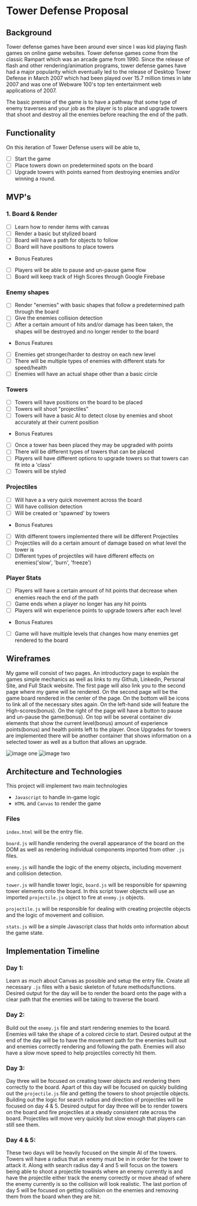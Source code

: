 # Tower Defense Proposal

## Background

Tower defense games have been around ever since I was kid playing flash games on online game websites. Tower defense games come from the classic Rampart which was an arcade game from 1990. Since the release of flash and other rendering/animation programs, tower defense games have had a major popularity which eventually led to the release of Desktop Tower Defense in March 2007 which had been played over 15.7 million times in late 2007 and was one of Webware 100's top ten entertainment web applications of 2007.

The basic premise of the game is to have a pathway that some type of enemy traverses and your job as the player is to place and upgrade towers that shoot and destroy all the enemies before reaching the end of the path.

## Functionality

On this iteration of Tower Defense users will be able to, 

- [ ] Start the game
- [ ] Place towers down on predetermined spots on the board
- [ ] Upgrade towers with points earned from destroying enemies and/or winning a round.

## MVP's
### 1. Board & Render
- [ ] Learn how to render items with canvas
- [ ] Render a basic but stylized board
- [ ] Board will have a path for objects to follow
- [ ] Board will have positions to place towers
* Bonus Features
- [ ] Players will be able to pause and un-pause game flow
- [ ] Board will keep track of High Scores through Google Firebase

### Enemy shapes
- [ ] Render "enemies" with basic shapes that follow a predetermined path through the board
- [ ] Give the enemies collision detection
- [ ] After a certain amount of hits and/or damage has been taken, the shapes will be destroyed and no longer render to the board
* Bonus Features
- [ ] Enemies get stronger/harder to destroy on each new level
- [ ] There will be multiple types of enemies with different stats for speed/health
- [ ] Enemies will have an actual shape other than a basic circle

### Towers
- [ ] Towers will have positions on the board to be placed
- [ ] Towers will shoot "projectiles" 
- [ ] Towers will have a basic AI to detect close by enemies and shoot accurately at their current position
* Bonus Features
- [ ] Once a tower has been placed they may be upgraded with points
- [ ] There will be different types of towers that can be placed
- [ ] Players will have different options to upgrade towers so that towers can fit into a 'class'
- [ ] Towers will be styled 

### Projectiles
- [ ] Will have a a very quick movement across the board
- [ ] Will have collision detection
- [ ] Will be created or 'spawned' by towers
* Bonus Features
- [ ] With different towers implemented there will be different Projectiles
- [ ] Projectiles will do a certain amount of damage based on what level the tower is 
- [ ] Different types of projectiles will have different effects on enemies('slow', 'burn', 'freeze')

### Player Stats
- [ ] Players will have a certain amount of hit points that decrease when enemies reach the end of the path
- [ ] Game ends when a player no longer has any hit points
- [ ] Players will win experience points to upgrade towers after each level
* Bonus Features
- [ ] Game will have multiple levels that changes how many enemies get rendered to the board

## Wireframes

My game will consist of two pages. An introductory page to explain the games simple mechanics as well as links to my Github, Linkedin, Personal Site, and Full Stack website. The first page will also link you to the second page where my game will be rendered. On the second page will be the game board rendered in the center of the page. On the bottom will be icons to link all of the necessary sites again. On the left-hand side will feature the High-scores(bonus). On the right of the page will have a button to pause and un-pause the game(bonus). On top will be several container div elements that show the current level(bonus) amount of experience points(bonus) and health points left to the player. Once Upgrades for towers are implemented there will be another container that shows information on a selected tower as well as a button that allows an upgrade.

![image one]()
![image two]()

## Architecture and Technologies
This project will implement two main technologies
* `Javascript` to handle in-game logic
* `HTML` and `Canvas` to render the game

### Files
`index.html` will be the entry file.

`board.js` will handle rendering the overall appearance of the board on the DOM as well as rendering individual components imported from other `.js` files.

`enemy.js` will handle the logic of the enemy objects, including movement and collision detection.

`tower.js` will handle tower logic, `board.js` will be responsible for spawning tower elements onto the board. In this script tower objects will use an imported `projectile.js` object to fire at `enemy.js` objects.

`projectile.js` will be responsible for dealing with creating projectile objects and the logic of movement and collision.

`stats.js` will be a simple Javascript class that holds onto information about the game state.

## Implementation Timeline

### Day 1:
Learn as much about Canvas as possible and setup the entry file. Create all necessary `.js` files with a basic skeleton of future methods/functions. Desired output for the day will be to render the board onto the page with a clear path that the enemies will be taking to traverse the board.
### Day 2:
Build out the `enemy.js` file and start rendering enemies to the board. Enemies will take the shape of a colored circle to start. Desired output at the end of the day will be to have the movement path for the enemies built out and enemies correctly rendering and following the path. Enemies will also have a slow move speed to help projectiles correctly hit them.
### Day 3:
Day three will be focused on creating tower objects and rendering them correctly to the board. Apart of this day will be focused on quickly building out the `projectile.js` file and getting the towers to shoot projectile objects. Building out the logic for search radius and direction of projectiles will be focused on day 4 & 5. Desired output for day three will be to render towers on the board and fire projectiles at a steady consistent rate across the board. Projectiles will move very quickly but slow enough that players can still see them.
### Day 4 & 5:
These two days will be heavily focused on the simple AI of the towers. Towers will have a radius that an enemy must be in in order for the tower to attack it. Along with search radius day 4 and 5 will focus on the towers being able to shoot a projectile towards where an enemy currently is and have the projectile either track the enemy correctly or move ahead of where the enemy currently is so the collision will look realistic. The last portion of day 5 will be focused on getting collision on the enemies and removing them from the board when they are hit.